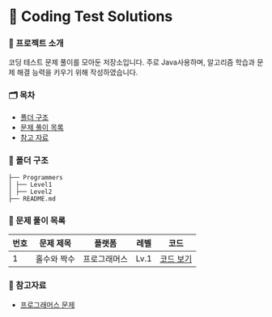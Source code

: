 # 📝 Coding Test Solutions

### 👋 프로젝트 소개
코딩 테스트 문제 풀이를 모아둔 저장소입니다. 주로 Java사용하며, 알고리즘 학습과 문제 해결 능력을 키우기 위해 작성하였습니다.

### 🗂️ 목차
- [폴더 구조](#폴더-구조)
- [문제 풀이 목록](#문제-풀이-목록)
- [참고 자료](#참고-자료)

### 📂 폴더 구조
```
├── Programmers
│ ├── Level1
│ ├── Level2
├── README.md
```

### 📑 문제 풀이 목록
| 번호 | 문제 제목              | 플랫폼      | 레벨 | 코드        |
| ---- | ---------------------- | ----------- | ---- | ----------- |
| 1    | 홀수와 짝수              | 프로그래머스 | Lv.1 | [코드 보기](./Programmers/Level1/OddEven.java) |

### 📌 참고자료
- [프로그래머스 문제](https://programmers.co.kr/)
